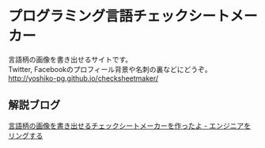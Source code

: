 # プログラミング言語チェックシートメーカー
言語柄の画像を書き出せるサイトです。  
Twitter, Facebookのプロフィール背景や名刺の裏などにどうぞ。  
http://yoshiko-pg.github.io/checksheetmaker/  

## 解説ブログ
[言語柄の画像を書き出せるチェックシートメーカーを作ったよ - エンジニアをリングする](http://yoshiko.hatenablog.jp/entry/2014/06/26/%E8%A8%80%E8%AA%9E%E6%9F%84%E3%81%AE%E7%94%BB%E5%83%8F%E3%82%92%E6%9B%B8%E3%81%8D%E5%87%BA%E3%81%9B%E3%82%8B%E3%83%81%E3%82%A7%E3%83%83%E3%82%AF%E3%82%B7%E3%83%BC%E3%83%88%E3%83%A1%E3%83%BC%E3%82%AB)
